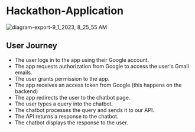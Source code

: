 # Hackathon-Application
![diagram-export-9_1_2023, 8_25_55 AM](https://github.com/KevKibe/Hackathon-Application/assets/86055894/60d79103-3602-45e0-ba5b-56d0fdcb5332)
## User Journey
- The user logs in to the app using their Google account.
- The app requests authorization from Google to access the user's Gmail emails.
- The user grants permission to the app.
- The app receives an access token from Google.(this happens on the backend)
- The app redirects the user to the chatbot page.
- The user types a query into the chatbot.
- The chatbot processes the query and sends it to our API.
- The API returns a response to the chatbot.
- The chatbot displays the response to the user.
